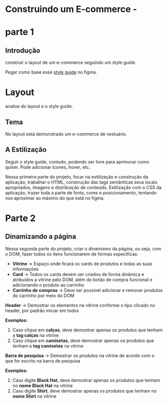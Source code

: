 # Construindo um E-commerce - 

# parte 1

## Introdução
construir o layout de um e-commerce seguindo um
style guide.

Pegar como base esse [style
guide](https://www.figma.com/file/c6W2gS11Dr2rVe7VUx97io/Vitrine---M1?node-id=0%3A1)
no figma.

# Layout
analise do layout e o style guide.

## Tema
No layout está demonstrado um e-commerce de vestuário.

## A Estilização
Seguir o style guide, contudo, podendo ser livre
para aprimorar como quiser. Pode adicionar ícones, hover, etc.

Nessa primeira parte do projeto, focar na estilização e
construção da aplicação, trabalhar o HTML, construção das tags semânticas 
seus locais apropriados, imagens e distribuição de conteúdo.
Estilização com o CSS da aplicação, trazer toda a parte de fonts, 
cores e posicionamento, tentando nos aproximar ao máximo do que está no figma.

# Parte 2

## Dinamizando a página
Nessa segunda parte do projeto, criar o dinamismo da página,
ou seja, com o DOM, fazer todos os itens funcionarem de formas específicas:

- **Vitrine** → Espaço onde ficará os cards de produtos e todas as
  suas informações
- **Card** → Todos os cards devem ser criados de forma dinâmica e atribuídos 
  a vitrine pelo DOM, além do botão de compra funcional e adicionando o produto 
  ao carrinho
- **Carrinho de compras** → Deve ser possível adicionar e remover
  produtos do carrinho por meio do DOM

**Header** → Demostrar os elementos na vitrine conforme o tipo clicado
no header, por padrão iniciar em todos

**Exemplos:**
1.  Caso clique em **calças**, deve demostrar apenas os produtos que
    tenham a **tag calças** na vitrine
2.  Caso clique em **camisetas**, deve demostrar apenas os produtos que
    tenham a **tag camisetas** na vitrine

**Barra de pesquisa** → Demostrar os produtos na vitrine de acordo com o
que for escrito na barra de pesquisa

**Exemplos:**
1.  Caso digite **Black Hat**, deve demostrar apenas os produtos que
    tenham no **nome Black Hat** na vitrine
2.  Caso digite **Shirt**, deve demostrar apenas os produtos que tenham
    no **nome Shirt** na vitrine
